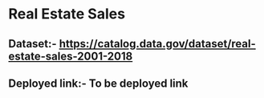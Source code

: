 # Real Estate Sales

## Dataset:- https://catalog.data.gov/dataset/real-estate-sales-2001-2018

## Deployed link:- To be deployed link


